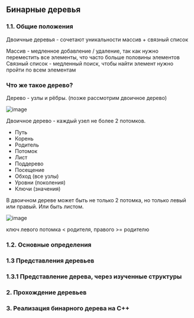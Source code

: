 ## Бинарные деревья
### 1.1. Общие положения
Двоичные деревья - сочетают уникальности массив + связный список

Массив - медленное добавление / удаление, так как нужно переместить все элементы, что часто больше половины элементов
<br>
Связный список - медленный поиск, чтобы найти элемент нужно пройти по всем элементам

### Что же такое дерево?
Дерево - узлы и рёбры. (позже рассмотрим двоичное дерево)

![image](https://github.com/mireashik/aood_3sem/assets/49165758/2dd161d2-ad13-425c-bdb2-fcd4eb35937e)

Двоичное дерево - каждый узел не более 2 потомков.

- Путь
- Корень
- Родитель
- Потомок
- Лист
- Поддерево
- Посещение
- Обход (все узлы)
- Уровни (поколения)
- Ключи (значения)

В двоичном дереве может быть не только 2 потомка, но только левый или правый. Или быть листом.

![image](https://github.com/mireashik/aood_3sem/assets/49165758/962d3604-bd08-476a-b68d-7456bd49e652)

ключ левого потомка < родителя, правого >= родителю

### 1.2. Основные определения

### 1.3 Представления деревьев

### 1.3.1 Представление дерева, через изученные структуры

### 2. Прохождение деревьев

### 3. Реализация бинарного дерева на С++
